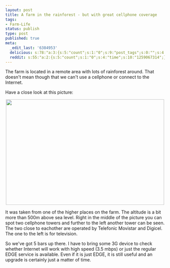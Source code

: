 ```yaml
---
layout: post
title: A farm in the rainforest - but with great cellphone coverage
tags:
- Farm-Life
status: publish
type: post
published: true
meta:
  _edit_last: '6384953'
  delicious: s:78:"a:3:{s:5:"count";s:1:"0";s:9:"post_tags";s:0:"";s:4:"time";s:10:"1259067312";}";
  reddit: s:55:"a:2:{s:5:"count";s:1:"0";s:4:"time";s:10:"1259067314";}";
---
```

The farm is located in a remote area with lots of rainforest around. That doesn't mean though that we can't use a cellphone or connect to the Internet.

Have a close look at this picture:

<a href="http://www.flickr.com/photos/34665899@N00/4026422355" title="View '' on Flickr.com"><div style="text-align:center;"><img src="http://farm3.static.flickr.com/2667/4026422355_7da0a8ffc8.jpg" alt="" border="0" width="500" height="332" /></div></a>

It was taken from one of the higher places on the farm. The altitude is a bit more than 500m above sea level. Right in the middle of the picture you can spot two cellphone towers and further to the left another tower can be seen. The two close to eachother are operated by Telefonic Movistar and Digicel. The one to the left is for television.

So we've got 5 bars up there. I have to bring some 3G device to check whether Internet will work with high speed (3.5 mbps) or just the regular EDGE service is available. Even if it is just EDGE, it is still useful and an upgrade is certainly just a matter of time.

